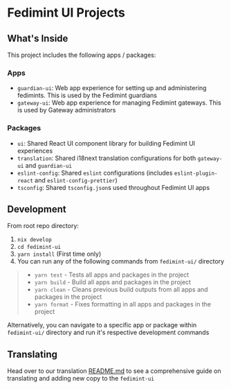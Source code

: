 # Fedimint UI Projects

## What's Inside

This project includes the following apps / packages:

### Apps

- `guardian-ui`: Web app experience for setting up and administering fedimints. This is used by the Fedimint guardians
- `gateway-ui`: Web app experience for managing Fedimint gateways. This is used by Gateway administrators

### Packages

- `ui`: Shared React UI component library for building Fedimint UI experiences
- `translation`: Shared i18next translation configurations for both `gateway-ui` and `guardian-ui`
- `eslint-config`: Shared `eslint` configurations (includes `eslint-plugin-react` and `eslint-config-prettier`)
- `tsconfig`: Shared `tsconfig.json`s used throughout Fedimint UI apps

## Development

From root repo directory:

1. `nix develop`
1. `cd fedimint-ui`
1. `yarn install` (First time only)
1. You can run any of the following commands from `fedimint-ui/` directory

> - `yarn test` - Tests all apps and packages in the project
> - `yarn build` - Build all apps and packages in the project
> - `yarn clean` - Cleans previous build outputs from all apps and packages in the project
> - `yarn format` - Fixes formatting in all apps and packages in the project

Alternatively, you can navigate to a specific app or package within `fedimint-ui/` directory and run it's respective development commands

## Translating

Head over to our translation [README.md](https://github.com/fedimint/fedimint/blob/master/fedimint-ui/packages/translation/README.md) to see a comprehensive guide on translating and adding new copy to the `fedimint-ui`
